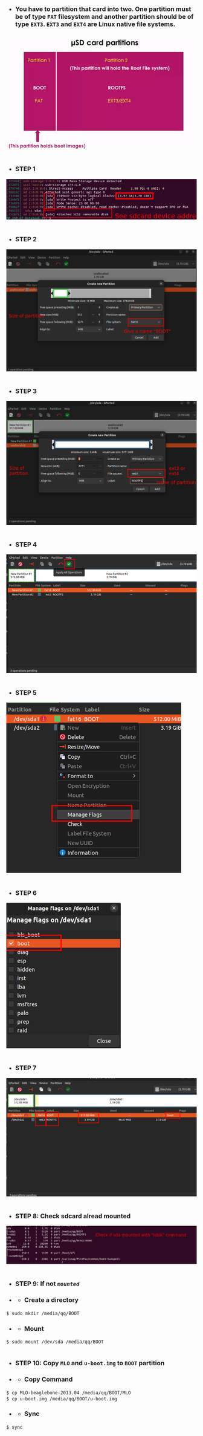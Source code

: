
- ### You have to partition that card into two. One partition must be of type ```FAT``` filesystem and another partition should be of type ```EXT3```. ```EXT3``` and ```EXT4``` are Linux native file systems. 

![](./Pics/mlo_experience_01.png)

#
- ### STEP 1
![](./Pics/mlo_experience_02.png)
#

#
- ### STEP 2
![](./Pics/mlo_experience_03.png)
#

#
- ### STEP 3
![](./Pics/mlo_experience_04.png)
#

#
- ### STEP 4
![](./Pics/mlo_experience_05.png)
#

#
- ### STEP 5
![](./Pics/mlo_experience_06.png)
#

#
- ### STEP 6
![](./Pics/mlo_experience_07.png)
#

#
- ### STEP 7
![](./Pics/mlo_experience_08.png)
#

#
- ### STEP 8: Check sdcard alread mounted
![](./Pics/mlo_experience_09.png)
#


#
- ### STEP 9: If not *```mounted```*
- - ### Create a directory
```
$ sudo mkdir /media/qq/BOOT
```
- - ### Mount
```
$ sudo mount /dev/sda /media/qq/BOOT
```
#


#
- ### STEP 10: Copy ```MLO``` and ```u-boot.img``` to ```BOOT``` partition
- - ### Copy Command
```
$ cp MLO-beaglebone-2013.04 /media/qq/BOOT/MLO
$ cp u-boot.img /media/qq/BOOT/u-boot.img
```
- - ### Sync
```
$ sync
```
#

